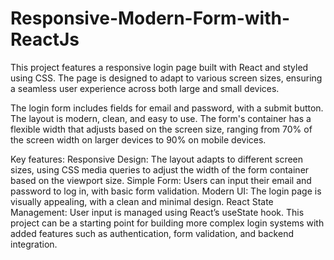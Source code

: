 # Responsive-Modern-Form-with-ReactJs

This project features a responsive login page built with React and styled using CSS. The page is designed to adapt to various screen sizes, ensuring a seamless user experience across both large and small devices.

The login form includes fields for email and password, with a submit button. The layout is modern, clean, and easy to use. The form's container has a flexible width that adjusts based on the screen size, ranging from 70% of the screen width on larger devices to 90% on mobile devices.

Key features:
Responsive Design: The layout adapts to different screen sizes, using CSS media queries to adjust the width of the form container based on the viewport size.
Simple Form: Users can input their email and password to log in, with basic form validation.
Modern UI: The login page is visually appealing, with a clean and minimal design.
React State Management: User input is managed using React’s useState hook.
This project can be a starting point for building more complex login systems with added features such as authentication, form validation, and backend integration.

